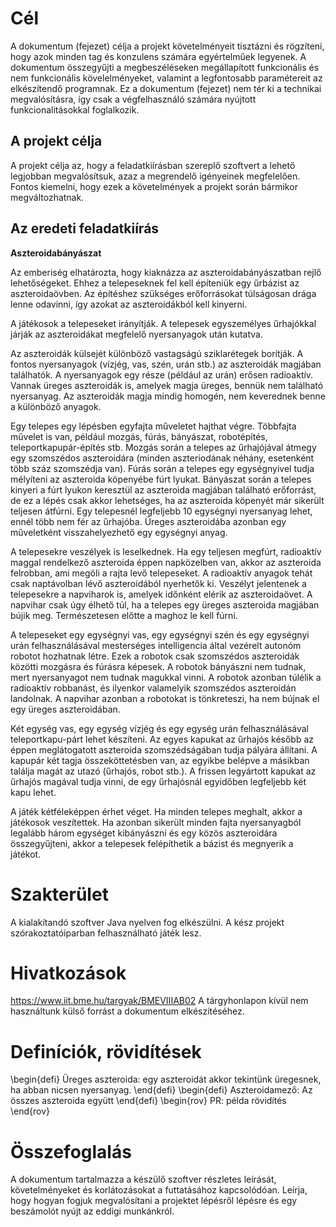 # Cél

A dokumentum (fejezet) célja a projekt követelményeit tisztázni és rögzíteni, hogy azok minden tag és konzulens számára egyértelműek legyenek. A dokumentum összegyűjti a megbeszéléseken megállapított funkcionális és nem funkcionális kövelelményeket, valamint a legfontosabb paramétereit az elkészítendő programnak. Ez a dokumentum (fejezet) nem tér ki a technikai megvalósításra, így csak a végfelhasználó számára nyújtott funkcionalitásokkal foglalkozik.

## A projekt célja

A projekt célja az, hogy a feladatkiírásban szereplő szoftvert a lehető legjobban megvalósítsuk, azaz a megrendelő igényeinek megfelelően. Fontos kiemelni, hogy ezek a követelmények a projekt során bármikor megváltozhatnak.

## Az eredeti feladatkiírás

**Aszteroidabányászat**

Az emberiség elhatározta, hogy kiaknázza az aszteroidabányászatban rejlő lehetőségeket. Ehhez a telepeseknek fel kell építeniük egy űrbázist az aszteroidaövben. Az építéshez szükséges erőforrásokat túlságosan drága lenne odavinni, így azokat az aszteroidákból kell kinyerni.

A játékosok a telepeseket irányítják. A telepesek egyszemélyes űrhajókkal járják az aszteroidákat megfelelő nyersanyagok után kutatva.

Az aszteroidák külsejét különböző vastagságú sziklarétegek borítják. A fontos nyersanyagok (vízjég, vas, szén, urán stb.) az aszteroidák magjában találhatók. A nyersanyagok egy része (például az urán) erősen radioaktív. Vannak üreges aszteroidák is, amelyek magja üreges, bennük nem található nyersanyag. Az aszteroidák magja mindig homogén, nem keverednek benne a különböző anyagok.

Egy telepes egy lépésben egyfajta műveletet hajthat végre. Többfajta művelet is van, például mozgás, fúrás, bányászat, robotépítés, teleportkapupár-építés stb. Mozgás során a telepes az űrhajójával átmegy egy szomszédos aszteroidára (minden aszteriodának néhány, esetenként több száz szomszédja van). Fúrás során a telepes egy egységnyivel tudja mélyíteni az aszteroida köpenyébe fúrt lyukat. Bányászat során a telepes kinyeri a fúrt lyukon keresztül az aszteroida magjában található erőforrást, de ez a lépés csak akkor lehetséges, ha az aszteroida köpenyét már sikerült teljesen átfúrni. Egy telepesnél legfeljebb 10 egységnyi nyersanyag lehet, ennél több nem fér az űrhajóba. Üreges aszteroidába azonban egy műveletként visszahelyezhető egy egységnyi anyag.

A telepesekre veszélyek is leselkednek. Ha egy teljesen megfúrt, radioaktív maggal rendelkező aszteroida éppen napközelben van, akkor az aszteroida felrobban, ami megöli a rajta levő telepeseket. A radioaktív anyagok tehát csak naptávolban lévő aszteroidából nyerhetők ki. Veszélyt jelentenek a telepesekre a napviharok is, amelyek időnként elérik az aszteroidaövet. A napvihar csak úgy élhető túl, ha a telepes egy üreges aszteroida magjában bújik meg. Természetesen előtte a maghoz le kell fúrni.

A telepeseket egy egységnyi vas, egy egységnyi szén és egy egységnyi urán felhasználásával mesterséges intelligencia által vezérelt autonóm robotot hozhatnak létre. Ezek a robotok csak szomszédos aszteroidák közötti mozgásra és fúrásra képesek. A robotok bányászni nem tudnak, mert nyersanyagot nem tudnak magukkal vinni. A robotok azonban túlélik a radioaktív robbanást, és ilyenkor valamelyik szomszédos aszteroidán landolnak. A napvihar azonban a robotokat is tönkreteszi, ha nem bújnak el egy üreges aszteroidában.

Két egység vas, egy egység vízjég és egy egység urán felhasználásával teleportkapu-párt lehet készíteni. Az egyes kapukat az űrhajós később az éppen meglátogatott aszteroida szomszédságában tudja pályára állítani. A kapupár két tagja összeköttetésben van, az egyikbe belépve a másikban találja magát az utazó (űrhajós, robot stb.). A frissen legyártott kapukat az űrhajós magával tudja vinni,  de egy űrhajósnál egyidőben legfeljebb két kapu lehet.

A játék kétféleképpen érhet véget. Ha minden telepes meghalt, akkor a játékosok veszítettek. Ha azonban sikerült minden fajta nyersanyagból legalább három egységet kibányászni és egy közös aszteroidára összegyűjteni, akkor a telepesek felépíthetik a bázist és megnyerik a játékot.

# Szakterület
A kialakítandó szoftver Java nyelven fog elkészülni. A kész projekt szórakoztatóiparban felhasználható játék lesz. 

# Hivatkozások
https://www.iit.bme.hu/targyak/BMEVIIIAB02
A tárgyhonlapon kívül nem használtunk külső forrást a dokumentum elkészítéséhez.

# Definíciók, rövidítések

\begin{defi} 
	Üreges aszteroida: egy aszteroidát akkor tekintünk üregesnek, ha abban nicsen nyersanyag.
\end{defi}
\begin{defi} 
	Aszteroidamező: Az összes aszteroida együtt
\end{defi}
\begin{rov}
    PR: példa rövidítés
\end{rov}

# Összefoglalás
A dokumentum tartalmazza a készülő szoftver részletes leírását, követelményeket és korlátozásokat a futtatásához kapcsolódóan. Leírja, hogy hogyan fogjuk megvalósítani a projektet lépésről lépésre és egy beszámolót nyújt az eddigi munkánkról.
